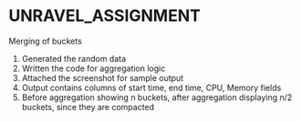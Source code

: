 # UNRAVEL_ASSIGNMENT
Merging of buckets

1) Generated the random data 
2) Written the code for aggregation logic
3) Attached the screenshot for sample output
4) Output contains columns of start time, end time, CPU, Memory fields
5) Before aggregation showing n buckets, after aggregation displaying n/2 buckets, since they are compacted
